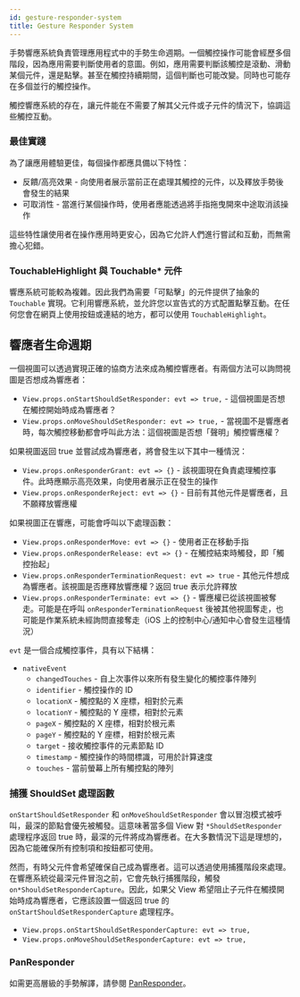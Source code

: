 ```yaml
---
id: gesture-responder-system
title: Gesture Responder System
---
```


手勢響應系統負責管理應用程式中的手勢生命週期。一個觸控操作可能會經歷多個階段，因為應用需要判斷使用者的意圖。例如，應用需要判斷該觸控是滾動、滑動某個元件，還是點擊。甚至在觸控持續期間，這個判斷也可能改變。同時也可能存在多個並行的觸控操作。

觸控響應系統的存在，讓元件能在不需要了解其父元件或子元件的情況下，協調這些觸控互動。

### 最佳實踐

為了讓應用體驗更佳，每個操作都應具備以下特性：

- 反饋/高亮效果 - 向使用者展示當前正在處理其觸控的元件，以及釋放手勢後會發生的結果
- 可取消性 - 當進行某個操作時，使用者應能透過將手指拖曳開來中途取消該操作

這些特性讓使用者在操作應用時更安心，因為它允許人們進行嘗試和互動，而無需擔心犯錯。

### TouchableHighlight 與 Touchable* 元件

響應系統可能較為複雜。因此我們為需要「可點擊」的元件提供了抽象的 `Touchable` 實現。它利用響應系統，並允許您以宣告式的方式配置點擊互動。在任何您會在網頁上使用按鈕或連結的地方，都可以使用 `TouchableHighlight`。

## 響應者生命週期

一個視圖可以透過實現正確的協商方法來成為觸控響應者。有兩個方法可以詢問視圖是否想成為響應者：

- `View.props.onStartShouldSetResponder: evt => true,` - 這個視圖是否想在觸控開始時成為響應者？
- `View.props.onMoveShouldSetResponder: evt => true,` - 當視圖不是響應者時，每次觸控移動都會呼叫此方法：這個視圖是否想「聲明」觸控響應權？

如果視圖返回 true 並嘗試成為響應者，將會發生以下其中一種情況：

- `View.props.onResponderGrant: evt => {}` - 該視圖現在負責處理觸控事件。此時應顯示高亮效果，向使用者展示正在發生的操作
- `View.props.onResponderReject: evt => {}` - 目前有其他元件是響應者，且不願釋放響應權

如果視圖正在響應，可能會呼叫以下處理函數：

- `View.props.onResponderMove: evt => {}` - 使用者正在移動手指
- `View.props.onResponderRelease: evt => {}` - 在觸控結束時觸發，即「觸控抬起」
- `View.props.onResponderTerminationRequest: evt => true` - 其他元件想成為響應者。該視圖是否應釋放響應權？返回 true 表示允許釋放
- `View.props.onResponderTerminate: evt => {}` - 響應權已從該視圖被奪走。可能是在呼叫 `onResponderTerminationRequest` 後被其他視圖奪走，也可能是作業系統未經詢問直接奪走（iOS 上的控制中心/通知中心會發生這種情況）

`evt` 是一個合成觸控事件，具有以下結構：

- `nativeEvent`
  - `changedTouches` - 自上次事件以來所有發生變化的觸控事件陣列
  - `identifier` - 觸控操作的 ID
  - `locationX` - 觸控點的 X 座標，相對於元素
  - `locationY` - 觸控點的 Y 座標，相對於元素
  - `pageX` - 觸控點的 X 座標，相對於根元素
  - `pageY` - 觸控點的 Y 座標，相對於根元素
  - `target` - 接收觸控事件的元素節點 ID
  - `timestamp` - 觸控操作的時間標識，可用於計算速度
  - `touches` - 當前螢幕上所有觸控點的陣列

### 捕獲 ShouldSet 處理函數

`onStartShouldSetResponder` 和 `onMoveShouldSetResponder` 會以冒泡模式被呼叫，最深的節點會優先被觸發。這意味著當多個 View 對 `*ShouldSetResponder` 處理程序返回 true 時，最深的元件將成為響應者。在大多數情況下這是理想的，因為它能確保所有控制項和按鈕都可使用。

然而，有時父元件會希望確保自己成為響應者。這可以透過使用捕獲階段來處理。在響應系統從最深元件冒泡之前，它會先執行捕獲階段，觸發 `on*ShouldSetResponderCapture`。因此，如果父 View 希望阻止子元件在觸摸開始時成為響應者，它應該設置一個返回 true 的 `onStartShouldSetResponderCapture` 處理程序。

- `View.props.onStartShouldSetResponderCapture: evt => true,`
- `View.props.onMoveShouldSetResponderCapture: evt => true,`

### PanResponder

如需更高層級的手勢解譯，請參閱 [PanResponder](panresponder.md)。